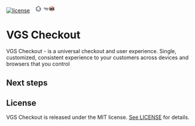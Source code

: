 [![license](https://img.shields.io/badge/License-MIT-green.svg)](https://github.com/verygoodsecurity/vgs-checkout-android/blob/master/LICENSE)
<img src="./img/ZeroDataLogo.png" width="55" hspace="8">

# VGS Checkout

VGS Checkout - is a universal checkout and user experience. Single, customized, consistent experience to your customers across devices and browsers that you control

## Next steps

## License
VGS Checkout is released under the MIT license. [See LICENSE](https://github.com/verygoodsecurity/vgs-checkout-android/blob/master/LICENSE) for details.
